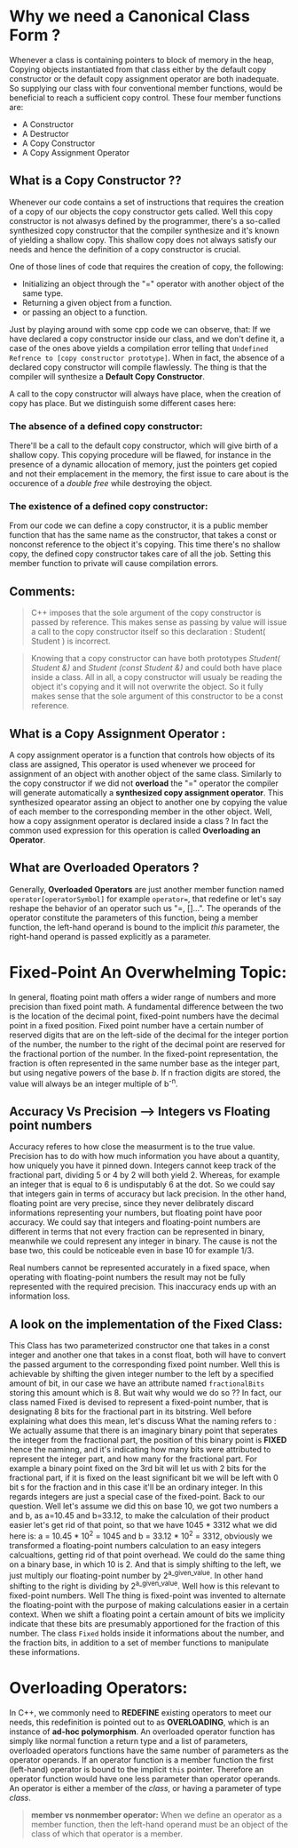 # Why we need a Canonical Class Form ?
Whenever a class is containing pointers to block of memory in the heap, Copying objects instantiated from that class either by the default copy constructor or the default copy assignment operator are both inadequate. So supplying our class with four conventional member functions, would be beneficial to reach a sufficient copy control. These four member functions are:
* A Constructor 
* A Destructor
* A Copy Constructor
* A Copy Assignment Operator

## What is a Copy Constructor ??

Whenever our code contains a set of instructions that requires the creation of a copy of our objects the copy constructor gets called. Well this copy constructor is not alwasys defined by the programmer, there's a so-called synthesized copy constructor that the compiler synthesize and it's known of yielding a shallow copy. This shallow copy does not always satisfy our needs and hence the definition of a copy constructor is crucial.

One of those lines of code that requires the creation of copy, the following:
* Initializing an object through the "=" operator with another object of the same type.
* Returning a given object from a function.
* or passing an object to a function.

Just by playing around with some cpp code we can observe, that: 
If we have declared a copy constructor inside our class, and we don't define it, a case of the ones above yields a compilation error telling that `Undefined Refrence to [copy constructor prototype]`. When in fact, the absence of a declared copy constructor will compile flawlessly. The thing is that the compiler will synthesize a **Default Copy Constructor**. 

A call to the copy constructor will always have place, when the creation of copy has place. But we distinguish some different cases here:
### The absence of a defined copy constructor:
There'll be a call to the default copy constructor, which will give birth of a shallow copy. This copying procedure will be flawed, for instance in the presence of a dynamic allocation of memory, just the pointers get copied and not their emplacement in the memory, the first issue to care about is the occurence of a *double free* while destroying the object.
### The existence of a defined copy constructor:
From our code we can define a copy constructor, it is a public member function that has the same name as the constructor, that takes a const or nonconst reference to the object it's copying. This time there's no shallow copy, the defined copy constructor takes care of all the job. Setting this member function to private will cause compilation errors.

## Comments:
> C++ imposes that the sole argument of the copy constructor is passed by reference. This makes sense as passing by value will issue a call to the copy constructor itself so this declaration : Student( Student ) is incorrect.

> Knowing that a copy constructor can have both prototypes *Student( Student &)* and *Student (const Student &)* and could both have place inside a class. All in all, a copy constructor will usualy be reading the object it's copying and it will not overwrite the object. So it fully makes sense that the sole argument of this constructor to be a const reference.

## What is a Copy Assignment Operator : 
A copy assignment operator is a function that controls how objects of its class are assigned, This operator is used whenever we proceed for assignment of an object with another object of the same class. Similarly to the copy constructor if we did not **overload** the "=" operator the compiler will generate automatically a **synthesized copy assignment operator**. This synthesized opearator assing an object to another one by copying the value of each member to the corresponding member in the other object. Well, how a copy assignment operator is declared inside a class ? In fact the common used 
expression for this operation is called **Overloading an Operator**. 


## What are Overloaded Operators ? 
Generally, **Overloaded Operators** are just another member function named `operator[operatorSymbol]` for example `operator=`, that redefine or let's say reshape the behavior of an operator such us "=, []...". The operands of the operator constitute the parameters of this function, being a member function, the left-hand operand is bound to the implicit *this* parameter, the right-hand operand is passed explicitly as a parameter.

# Fixed-Point An Overwhelming Topic:
In general, floating point math offers a wider range of numbers and more precision than fixed point math. A fundamental difference between the two is the location of the decimal point, fixed-point numbers have the decimal point in a fixed position.
Fixed point number have a certain number of reserved digits that are on the left-side of the decimal for the integer portion of the number, the number to the right of the decimal point are reserved for the fractional portion of the number.
In the fixed-point representation, the fraction is often represented in the same number base as the integer part, but using negative powers of the base *b*. If n fraction digits are stored, the value will always be an integer multiple of b<sup color="blue">-n</sup>. 

 ## Accuracy Vs Precision --> Integers vs Floating point numbers
Accuracy referes to how close the measurment is to the true value.
Precision has to do with how much information you have about a quantity, how uniquely you have it pinned down.
Integers cannot keep track of the fractional part, dividing 5 or 4 by 2 will both yield 2. Whereas, for example an integer that is equal to 6 is undisputably 6 at the dot.
So we could say that integers gain in terms of accuracy but lack precision.
In the other hand, floating point are very precise, since they never delibrately discard informations representing your numbers, but floating point have poor accuracy. 
We could say that integers and floating-point numbers are different in terms that not every fraction can be represented in binary, meanwhile we could represent any integer in binary. The cause is not the base two, this could be noticeable even in base 10 for example 1/3. 

Real numbers cannot be represented accurately in a fixed space, when operating with floating-point numbers the result may not be fully represented with the required precision. This inaccuracy ends up with an information loss.




## A look on the implementation of the Fixed Class:
This Class has two parameterized constructor one that takes in a const integer and another one that takes in a const float, both will have to convert the passed argument to the corresponding fixed point number. Well this is achievable by shifting the given integer number to the left by a specified amount of bit, in our case we have an attribute named `fractionalBits` storing this amount which is 8. But wait why would we do so ?? 
In fact, our class named Fixed is devised to represent a fixed-point number, that is designating 8 bits for the fractional part in its bitstring. Well before explaining what does this mean, let's discuss What the naming refers to :
We actually assume that there is an imaginary binary point that seperates the integer from the fractional part, the position of this binary point is **FIXED** hence the naminng, and it's indicating how many bits were attributed to represent the integer part, and how many for the fractional part. For example a binary point fixed on the 3rd bit will let us with 2 bits for the fractional part, if it is fixed on the least significant bit we will be left with 0 bit s for the fraction and in this case it'll be an ordinary integer. In this regards integers are just a special case of the fixed-point.
Back to our question. Well let's assume we did this on base 10, we got two numbers a and b, as a=10.45 and b=33.12, to make the calculation of their product easier let's get rid of that point, so that we have 1045 * 3312 what we did here is:
a = 10.45 * 10<sup>2</sup> = 1045 and b =  33.12 * 10<sup>2</sup> = 3312, obviously we transformed a floating-point numbers calculation to an easy integers calcualtions, getting rid of that point overhead. We could do the same thing on a binary base, in which 10 is 2. And that is simply shifting to the left, we just multiply our floating-point number by 2<sup>a_given_value</sup>. In other hand shifting to the right is dividing by 2<sup>a_given_value</sup>. Well how is this relevant to fixed-point numbers. Well The thing is fixed-point was invented to alternate the floating-point with the purpose of making calculations easier in a certain context. When we shift a floating point a certain amount of bits we implicity indicate that these bits are presumably apportioned for the fraction of this number.
The class `Fixed` holds inside it informations about the number, and the fraction bits, in addition to a set of member functions to manipulate these informations.


# Overloading Operators:
In C++, we commonly need to **REDEFINE** existing operators to meet our needs, this redefinition is pointed out to as **OVERLOADING**, which is an instance of **ad-hoc polymorphism**. An overloaded operator function has simply like normal function a return type and a list of parameters, overloaded operators functions have the same number of parameters as the operator operands. If an operator function is a member function the first (left-hand) operator is bound to the implicit `this` pointer. Therefore an operator function would have one less parameter than operator operands. An operator is either a member of the *class*, or having a parameter of type *class*.
> **member vs nonmember operator:**
> When we define an operator as a member function, then the left-hand operand must be an object of the class of which that operator is a member. 